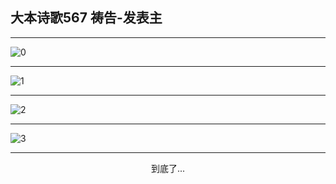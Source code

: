
## 大本诗歌567 祷告-发表主
        
<div id="aplayer0"></div>

---

<img alt="0" data-original="/data/d0567/0">

---

<img alt="1" data-original="/data/d0567/1">

---

<img alt="2" data-original="/data/d0567/2">

---

<img alt="3" data-original="/data/d0567/3">

---

<p style="text-align: center">到底了...</p>

<script src="/js/dist-view.js"></script>

<script>
MAIN.id = 'd0567';
        
const ap0 = new APlayer({
    container: document.getElementById('aplayer0'),
    volume: 1,
    loop: 'none',
    preload: 'none',
    audio: [{
        name: '大本诗歌567.mp3',
        artist: '大本诗歌',
        url: 'https://res.wx.qq.com/voice/getvoice?mediaid=MzI0NTk3MDM5M18yMjQ3NDk0NjY2',
        cover: '/favicon'
    }]
});
</script>
